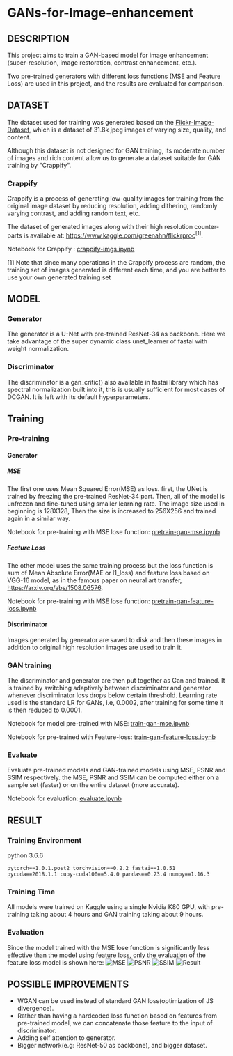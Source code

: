 # GANs-for-Image-enhancement

## DESCRIPTION

This project aims to train a GAN-based model for image enhancement (super-resolution, image restoration, contrast enhancement, etc.).

Two pre-trained generators with different loss functions (MSE and Feature Loss) are used in this project, and the results are evaluated for comparison.

## DATASET

The dataset used for training was generated based on the [Flickr-Image-Dataset](https://www.kaggle.com/hsankesara/flickr-image-dataset), which is a dataset of 31.8k jpeg images of varying size, quality, and content.

Although this dataset is not designed for GAN training, its moderate number of images and rich content allow us to generate a dataset suitable for GAN training by "Crappify".

### Crappify

Crappify is a process of generating low-quality images for training from the original image dataset by reducing resolution, adding dithering, randomly varying contrast, and adding random text, etc.

The dataset of generated images along with their high resolution counter-parts is available at: <https://www.kaggle.com/greenahn/flickrproc><sup>[1]</sup>.

Notebook for Crappify : [crappify-imgs.ipynb](https://github.com/isep-EoT-12/GAN-Image-Enhancement/blob/f62bac1f41442e0f8f2793605b777d2d155e6bb1/1.Crappify/crappify-imgs.ipynb)

[1] Note that since many operations in the Crappify process are random, the training set of images generated is different each time, and you are better to use your own generated training set

## MODEL

### Generator

The generator is a U-Net with pre-trained ResNet-34 as backbone. Here we take advantage of the super dynamic class unet_learner of fastai with weight normalization.

### Discriminator

The discriminator is a gan_critic() also available in fastai library which has spectral normalization built into it, this is usually sufficient for most cases of DCGAN. It is left with its default hyperparameters.

## Training

### Pre-training

#### Generator

##### MSE

The first one uses Mean Squared Error(MSE) as loss. first, the UNet is trained by freezing the pre-trained ResNet-34 part. Then, all of the model is unfrozen and fine-tuned using smaller learning rate. The image size used in beginning is 128X128, Then the size is increased to 256X256 and trained again in a similar way.

Notebook for pre-training with MSE lose function: [pretrain-gan-mse.ipynb](https://github.com/isep-EoT-12/GAN-Image-Enhancement/blob/f62bac1f41442e0f8f2793605b777d2d155e6bb1/2.Pretrain/pretrain-gan-mse.ipynb)

##### Feature Loss

The other model uses the same training process but the loss function is sum of Mean Absolute Error(MAE or l1_loss) and feature loss based on VGG-16 model, as in the famous paper on neural art transfer, <https://arxiv.org/abs/1508.06576>.

Notebook for pre-training with MSE lose function: [pretrain-gan-feature-loss.ipynb](https://github.com/isep-EoT-12/GAN-Image-Enhancement/blob/f62bac1f41442e0f8f2793605b777d2d155e6bb1/2.Pretrain/pretrain-gan-feature-loss.ipynb)

#### Discriminator

Images generated by generator are saved to disk and then these images in addition to original high resolution images are used to train it.

### GAN training

The discriminator and generator are then put together as Gan and trained.
It is trained by switching adaptively between discriminator and generator whenever discriminator loss drops below certain threshold.
Learning rate used is the standard LR for GANs, i.e, 0.0002, after training for some time it is then reduced to 0.0001.

Notebook for model pre-trained with MSE: [train-gan-mse.ipynb](https://github.com/isep-EoT-12/GAN-Image-Enhancement/blob/f62bac1f41442e0f8f2793605b777d2d155e6bb1/3.GAN/train-gan-mse.ipynb)

Notebook for pre-trained with Feature-loss: [train-gan-feature-loss.ipynb](https://github.com/isep-EoT-12/GAN-Image-Enhancement/blob/f62bac1f41442e0f8f2793605b777d2d155e6bb1/3.GAN/train-gan-feature-loss.ipynb)

### Evaluate

Evaluate pre-trained models and GAN-trained models using MSE, PSNR and SSIM respectively. the MSE, PSNR and SSIM can be computed either on a sample set (faster) or on the entire dataset (more accurate).

Notebook for evaluation: [evaluate.ipynb](https://github.com/isep-EoT-12/GAN-Image-Enhancement/blob/f62bac1f41442e0f8f2793605b777d2d155e6bb1/4.Evaluate/evaluate.ipynb)

## RESULT

### Training Environment

python 3.6.6

```shell
pytorch==1.0.1.post2 torchvision==0.2.2 fastai==1.0.51 pycuda==2018.1.1 cupy-cuda100==5.4.0 pandas==0.23.4 numpy==1.16.3
```

### Training Time

All models were trained on Kaggle using a single Nvidia K80 GPU, with pre-training taking about 4 hours and GAN training taking about 9 hours.

### Evaluation

Since the model trained with the MSE lose function is significantly less effective than the model using feature loss, only the evaluation of the feature loss model is shown here:
![MSE](https://github.com/isep-EoT-12/GAN-Image-Enhancement/blob/master/Result/MSE.jpg?raw=true)
![PSNR](https://github.com/isep-EoT-12/GAN-Image-Enhancement/blob/master/Result/PSNR.jpg?raw=true)
![SSIM](https://github.com/isep-EoT-12/GAN-Image-Enhancement/blob/master/Result/SSIM.jpg?raw=true)
![Result](https://github.com/isep-EoT-12/GAN-Image-Enhancement/blob/master/Result/Result.png?raw=true)

## POSSIBLE IMPROVEMENTS

-   WGAN can be used instead of standard GAN loss(optimization of JS divergence).
-   Rather than having a hardcoded loss function based on features from pre-trained model, we can concatenate those feature to the input of discriminator.
-   Adding self attention to generator.
-   Bigger network(e.g: ResNet-50 as backbone), and bigger dataset.
